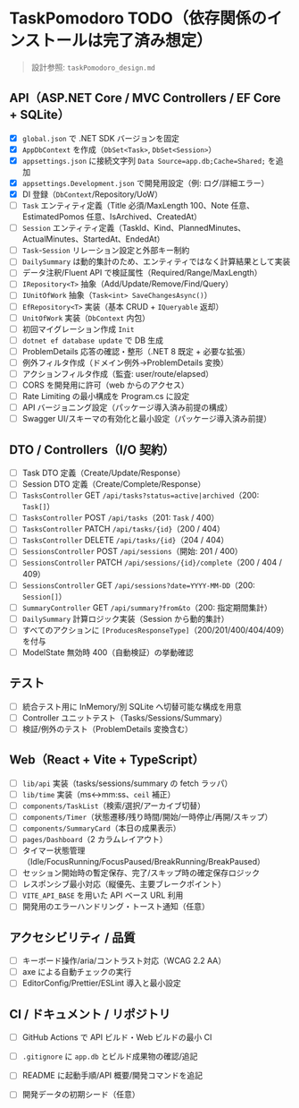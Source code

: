# TaskPomodoro TODO（依存関係のインストールは完了済み想定）

> 設計参照: `taskPomodoro_design.md`

## API（ASP.NET Core / MVC Controllers / EF Core + SQLite）

- [x] `global.json` で .NET SDK バージョンを固定
- [x] `AppDbContext` を作成（`DbSet<Task>`, `DbSet<Session>`）
- [x] `appsettings.json` に接続文字列 `Data Source=app.db;Cache=Shared;` を追加
- [x] `appsettings.Development.json` で開発用設定（例: ログ/詳細エラー）
- [x] DI 登録（`DbContext`/Repository/UoW）
- [ ] `Task` エンティティ定義（Title 必須/MaxLength 100、Note 任意、EstimatedPomos 任意、IsArchived、CreatedAt）
- [ ] `Session` エンティティ定義（TaskId、Kind、PlannedMinutes、ActualMinutes、StartedAt、EndedAt）
- [ ] `Task`-`Session` リレーション設定と外部キー制約
- [ ] `DailySummary` は動的集計のため、エンティティではなく計算結果として実装
- [ ] データ注釈/Fluent API で検証属性（Required/Range/MaxLength）
- [ ] `IRepository<T>` 抽象（Add/Update/Remove/Find/Query）
- [ ] `IUnitOfWork` 抽象（`Task<int> SaveChangesAsync()`）
- [ ] `EfRepository<T>` 実装（基本 CRUD + `IQueryable` 返却）
- [ ] `UnitOfWork` 実装（`DbContext` 内包）
- [ ] 初回マイグレーション作成 `Init`
- [ ] `dotnet ef database update` で DB 生成
- [ ] ProblemDetails 応答の確認・整形（.NET 8 既定 + 必要な拡張）
- [ ] 例外フィルタ作成（ドメイン例外→ProblemDetails 変換）
- [ ] アクションフィルタ作成（監査: user/route/elapsed）
- [ ] CORS を開発用に許可（web からのアクセス）
- [ ] Rate Limiting の最小構成を Program.cs に設定
- [ ] API バージョニング設定（パッケージ導入済み前提の構成）
- [ ] Swagger UI/スキーマの有効化と最小設定（パッケージ導入済み前提）

## DTO / Controllers（I/O 契約）

- [ ] Task DTO 定義（Create/Update/Response）
- [ ] Session DTO 定義（Create/Complete/Response）
- [ ] `TasksController` GET `/api/tasks?status=active|archived`（200: `Task[]`）
- [ ] `TasksController` POST `/api/tasks`（201: `Task` / 400）
- [ ] `TasksController` PATCH `/api/tasks/{id}`（200 / 404）
- [ ] `TasksController` DELETE `/api/tasks/{id}`（204 / 404）
- [ ] `SessionsController` POST `/api/sessions`（開始: 201 / 400）
- [ ] `SessionsController` PATCH `/api/sessions/{id}/complete`（200 / 404 / 409）
- [ ] `SessionsController` GET `/api/sessions?date=YYYY-MM-DD`（200: `Session[]`）
- [ ] `SummaryController` GET `/api/summary?from&to`（200: 指定期間集計）
- [ ] `DailySummary` 計算ロジック実装（Session から動的集計）
- [ ] すべてのアクションに `[ProducesResponseType]`（200/201/400/404/409）を付与
- [ ] ModelState 無効時 400（自動検証）の挙動確認

## テスト

- [ ] 統合テスト用に InMemory/別 SQLite へ切替可能な構成を用意
- [ ] Controller ユニットテスト（Tasks/Sessions/Summary）
- [ ] 検証/例外のテスト（ProblemDetails 変換含む）

## Web（React + Vite + TypeScript）

- [ ] `lib/api` 実装（tasks/sessions/summary の fetch ラッパ）
- [ ] `lib/time` 実装（ms↔mm:ss、`ceil` 補正）
- [ ] `components/TaskList`（検索/選択/アーカイブ切替）
- [ ] `components/Timer`（状態遷移/残り時間/開始/一時停止/再開/スキップ）
- [ ] `components/SummaryCard`（本日の成果表示）
- [ ] `pages/Dashboard`（2 カラムレイアウト）
- [ ] タイマー状態管理（Idle/FocusRunning/FocusPaused/BreakRunning/BreakPaused）
- [ ] セッション開始時の暫定保存、完了/スキップ時の確定保存ロジック
- [ ] レスポンシブ最小対応（縦優先、主要ブレークポイント）
- [ ] `VITE_API_BASE` を用いた API ベース URL 利用
- [ ] 開発用のエラーハンドリング・トースト通知（任意）

## アクセシビリティ / 品質

- [ ] キーボード操作/aria/コントラスト対応（WCAG 2.2 AA）
- [ ] axe による自動チェックの実行
- [ ] EditorConfig/Prettier/ESLint 導入と最小設定

## CI / ドキュメント / リポジトリ

- [ ] GitHub Actions で API ビルド・Web ビルドの最小 CI
- [ ] `.gitignore` に `app.db` とビルド成果物の確認/追記
- [ ] README に起動手順/API 概要/開発コマンドを追記
- [ ] 開発データの初期シード（任意）


